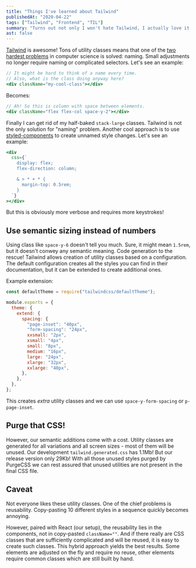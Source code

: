 ```yaml
---
title: "Things I've learned about Tailwind"
publishedAt: "2020-04-22"
tags: ["Tailwind", "Frontend", "TIL"]
summary: "Turns out not only I won't hate Tailwind, I actually love it!"
ast: false
---
```


[Tailwind](https://tailwindcss.com/) is awesome! Tons of utility classes means that one of the [two hardest problems](https://martinfowler.com/bliki/TwoHardThings.html) in computer science is solved: naming. Small adjustments no longer require naming or complicated selectors. Let's see an example:

```jsx
// It might be hard to think of a name every time.
// Also, what is the class doing anyway here?
<div className="my-cool-class"></div>
```

Becomes:

```jsx
// Ah! So this is column with space between elements.
<div className="flex flex-col space-y-2"></div>
```

Finally I can get rid of my half-baked `stack-large` classes. Tailwind is not the only solution for "naming" problem. Another cool approach is to use [styled-components](https://styled-components.com/) to create unnamed style changes. Let's see an example:

```jsx
<div
  css={`
    display: flex;
    flex-direction: column;

    & > * + * {
      margin-top: 0.5rem;
    }
  `}
></div>
```

But this is obviously more verbose and requires more keystrokes!

## Use semantic sizing instead of numbers

Using class like `space-y-6` doesn't tell you much. Sure, it might mean `1.5rem`, but it doesn't conwey any semantic meaning. Code generation to the rescue! Tailwind allows creation of utility classes based on a configuration. The default configuration creates all the styles you can find in their documentation, but it can be extended to create additional ones.

Example extension:

```js
const defaultTheme = require("tailwindcss/defaultTheme");

module.exports = {
  theme: {
    extend: {
      spacing: {
        "page-inset": "40px",
        "form-spacing": "24px",
        xxsmall: "2px",
        xsmall: "4px",
        small: "8px",
        medium: "16px",
        large: "24px",
        xlarge: "32px",
        xxlarge: "40px",
      },
    },
  },
};
```

This creates _extra_ utility classes and we can use `space-y-form-spacing` or `p-page-inset`.

## Purge that CSS!

However, our semantic additions come with a cost. Utility classes are generated for all variations and all screen sizes - most of them will be unused. Our development `tailwind.generated.css` has 1.1Mb! But our release version only 29Kb! With all those unused styles purged by PurgeCSS we can rest assured that unused utilities are not present in the final CSS file.

## Caveat

Not everyone likes these utility classes. One of the chief problems is reusability. Copy-pasting 10 different styles in a sequence quickly becomes annoying.

However, paired with React (our setup), the reusability lies in the components, not in copy-pasted `className=""`. And if there really are CSS classes that are sufficiently complicated and will be reused, it is easy to create such classes. This hybrid approach yields the best results. Some elements are adjusted on the fly and require no reuse, other elements require common classes which are still built by hand.
